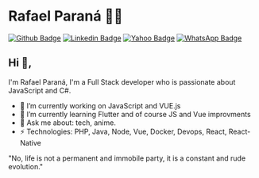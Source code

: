 # Rafael Paraná 👨‍💻

[![Github Badge](https://img.shields.io/badge/-rparana-211F1F?style=flat-square&logo=Github&logoColor=white&link=https://github.com/rparana)](https://github.com/rparana)
[![Linkedin Badge](https://img.shields.io/badge/-rafaelparana-0e76a8?style=flat-square&logo=Linkedin&logoColor=white&link=https://www.linkedin.com/in/rafaelparana/)](https://www.linkedin.com/in/rafaelparana/)
[![Yahoo Badge](https://img.shields.io/badge/-paranafael-6001D2?style=flat-square&logo=Yahoo!&logoColor=white&link=mailto:paranafael@yahoo.com.br)](mailto:paranafael@yahoo.com.br)
[![WhatsApp Badge](https://img.shields.io/badge/-WhatsApp-25D366?style=flat-square&logo=WhatsApp&logoColor=white&link=https://api.whatsapp.com/send?phone=5541998796809)](https://api.whatsapp.com/send?phone=5541998796809)

## Hi 👋,

I'm Rafael Paraná, I'm a Full Stack developer who is passionate about JavaScript and C#.

- 🔭 I’m currently working on JavaScript and VUE.js
- 🌱 I’m currently learning Flutter and of course JS and Vue improvments
- 💬 Ask me about: tech, anime.
- ⚡ Technologies: PHP, Java, Node, Vue, Docker, Devops, React, React-Native

"No, life is not a permanent and immobile party, it is a constant and rude evolution."
